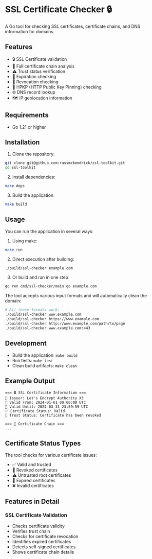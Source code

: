 # SSL Certificate Checker 🔒

A Go tool for checking SSL certificates, certificate chains, and DNS information for domains.

## Features

- 🔒 SSL Certificate validation
- 🔗 Full certificate chain analysis
- ⚠️ Trust status verification
- 📅 Expiration checking
- 🚫 Revocation checking
- 📌 HPKP (HTTP Public Key Pinning) checking
- 🌐 DNS record lookup
- 🗺️ IP geolocation information

## Requirements

- Go 1.21 or higher

## Installation

1. Clone the repository:
```bash
git clone git@github.com:russmckendrick/ssl-toolkit.git
cd ssl-toolkit
```

2. Install dependencies:
```bash
make deps
```

3. Build the application:
```bash
make build
```

## Usage

You can run the application in several ways:

1. Using make:
```bash
make run
```

2. Direct execution after building:
```bash
./build/ssl-checker example.com
```

3. Or build and run in one step:
```bash
go run cmd/ssl-checker/main.go example.com
```

The tool accepts various input formats and will automatically clean the domain:

```bash
# All these formats work:
./build/ssl-checker www.example.com
./build/ssl-checker https://www.example.com
./build/ssl-checker http://www.example.com/path/to/page
./build/ssl-checker www.example.com:443
```

## Development

- Build the application: `make build`
- Run tests: `make test`
- Clean build artifacts: `make clean`

## Example Output

```
=== 🔒 SSL Certificate Information ===
🏢 Issuer: Let's Encrypt Authority X3
📅 Valid From: 2024-01-01 00:00:00 UTC
📅 Valid Until: 2024-03-31 23:59:59 UTC
✅ Certificate Status: Valid
🚫 Trust Status: Certificate has been revoked

=== 🔗 Certificate Chain ===
...
```

## Certificate Status Types

The tool checks for various certificate issues:

- ✅ Valid and trusted
- 🚫 Revoked certificates
- ⚠️ Untrusted root certificates
- 📛 Expired certificates
- ❌ Invalid certificates

## Features in Detail

### SSL Certificate Validation
- Checks certificate validity
- Verifies trust chain
- Checks for certificate revocation
- Identifies expired certificates
- Detects self-signed certificates
- Shows certificate chain details
